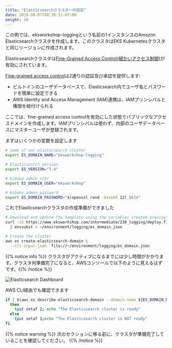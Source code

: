 ```yaml
---
title: "Elasticsearchクラスターの設定"
date: 2018-08-07T08:30:11-07:00
weight: 20
---
```


<!--
This example creates an one instance Amazon Elasticsearch cluster named eksworkshop-logging. This cluster will be created in the same region as the EKS Kubernetes cluster.
-->
この例では、eksworkshop-loggingという名前の1インスタンスのAmazon Elasticsearchクラスタを作成します。このクラスタはEKS Kubernetesクラスタと同じリージョンに作成されます。

<!--
The Elasticsearch cluster will have [Fine-Grained Access Control](https://docs.aws.amazon.com/elasticsearch-service/latest/developerguide/fgac.html) enabled.
-->
Elasticsearchクラスタは[Fine-Grained Access Control(細かいアクセス制御)](https://docs.aws.amazon.com/elasticsearch-service/latest/developerguide/fgac.html)が有効にされています。

<!--
[Fine-grained access control](https://docs.aws.amazon.com/elasticsearch-service/latest/developerguide/fgac.html) offers two forms of authentication and authorization:
-->
[Fine-grained access control](https://docs.aws.amazon.com/elasticsearch-service/latest/developerguide/fgac.html)は2通りの認証及び承認を提供します:

<!--
* A built-in user database, which makes it easy to configure usernames and passwords inside of Elasticsearch.
* AWS Identity and Access Management (IAM) integration, which lets you map IAM principals to permissions.
-->
* ビルトインのユーザデータベースで、Elasticsearch内でユーザ名とパスワードを簡単に設定できる
* AWS Identity and Access Management (IAM)連携は、IAMプリンシパルと権限を紐付けられる

<!--
We will create a public access domain with fine-grained access control enabled, an access policy that doesn't use IAM principals, and a master user in the internal user database.
-->
ここでは、fine-grained access controlを有効にした状態でパブリックなアクセスドメインを作成します。IAMプリンシパルは使わず、内部のユーザデータベースにマスターユーザが登録されます。

<!--
First let's create some variables
-->
まずはいくつかの変数を設定します

```bash
# name of our elasticsearch cluster
export ES_DOMAIN_NAME="eksworkshop-logging"

# Elasticsearch version
export ES_VERSION="7.4"

# kibana admin user
export ES_DOMAIN_USER="eksworkshop"

# kibana admin password
export ES_DOMAIN_PASSWORD="$(openssl rand -base64 12)_Ek1$"
```

<!--
We are ready to create the Elasticsearch cluster
-->
これでElasticsearchクラスタの作成準備ができました

```bash
# Download and update the template using the variables created previously
curl -sS https://www.eksworkshop.com/intermediate/230_logging/deploy.files/es_domain.json \
  | envsubst > ~/environment/logging/es_domain.json

# Create the cluster
aws es create-elasticsearch-domain \
  --cli-input-json  file://~/environment/logging/es_domain.json
```

<!--
{{% notice info %}}
It takes a little while for the cluster to be in an active state. The AWS Console should show the following status when the cluster is ready.
{{% /notice %}}
-->
{{% notice info %}}
クラスタがアクティブになるまでには少し時間がかかります。クラスタ何準備完了になると、AWSコンソールで以下のように見えるはずです。{{% /notice %}}

![Elasticsearch Dashboard](/images/logging/logging_es_dashboard.png)

<!--
You could also check this via AWS CLI
-->
AWS CLI経由でも確認できます

```bash
if [ $(aws es describe-elasticsearch-domain --domain-name ${ES_DOMAIN_NAME} --query 'DomainStatus.Processing') == "false" ]
  then
    tput setaf 2; echo "The Elasticsearch cluster is ready"
  else
    tput setaf 1;echo "The Elasticsearch cluster is NOT ready"
fi
```

<!--
{{% notice warning %}}
It is important to wait for the cluster to be available before moving to the next section.
{{% /notice %}}
-->
{{% notice warning %}}
次のセクションに移る前に、クラスタが準備完了していることを確認してください。
{{% /notice %}}
